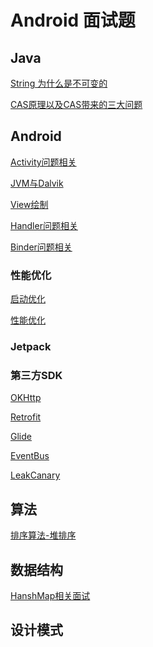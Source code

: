 # Android 面试题

## Java

[String 为什么是不可变的](https://github.com/Ityang/Architect/blob/main/Java/String%20%E4%B8%BA%E4%BB%80%E4%B9%88%E6%98%AF%E4%B8%8D%E5%8F%AF%E5%8F%98%E7%9A%84.md)

[CAS原理以及CAS带来的三大问题](https://github.com/Ityang/Architect/blob/main/Java/CAS%E5%8E%9F%E7%90%86%E4%BB%A5%E5%8F%8ACAS%E5%B8%A6%E6%9D%A5%E7%9A%84%E4%B8%89%E5%A4%A7%E9%97%AE%E9%A2%98.md)

## Android 

[Activity问题相关](https://github.com/Ityang/Architect/blob/main/Android/Activity.md)

[JVM与Dalvik](https://github.com/Ityang/Architect/blob/main/Android/JVM%E4%B8%8EDalvik.md)

[View绘制](https://github.com/Ityang/Architect/blob/main/Android/View%E7%BB%98%E5%88%B6.md)

[Handler问题相关](https://github.com/Ityang/Architect/blob/main/Android/Handler.md)

[Binder问题相关](https://github.com/Ityang/Architect/blob/main/Android/Binder.md)

### 性能优化

[启动优化](https://github.com/Ityang/Architect/blob/main/Android/%E6%80%A7%E8%83%BD%E4%BC%98%E5%8C%96/%E5%90%AF%E5%8A%A8%E4%BC%98%E5%8C%96.md)

[性能优化](https://github.com/Ityang/Architect/blob/main/Android/%E6%80%A7%E8%83%BD%E4%BC%98%E5%8C%96/%E6%80%A7%E8%83%BD%E4%BC%98%E5%8C%96.md)

### Jetpack



### 第三方SDK

[OKHttp]()

[Retrofit]()

[Glide]()

[EventBus]()

[LeakCanary]()

## 算法

[排序算法-堆排序](https://github.com/Ityang/Architect/blob/main/%E7%AE%97%E6%B3%95/%E6%8E%92%E5%BA%8F%E7%AE%97%E6%B3%95-%E5%A0%86%E6%8E%92%E5%BA%8F.md)



## 数据结构

[HanshMap相关面试](https://github.com/Ityang/Architect/blob/main/Java/HashMap%E7%9B%B8%E5%85%B3%E9%9D%A2%E8%AF%95.md)



## 设计模式

